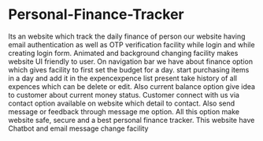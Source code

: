 # Personal-Finance-Tracker
Its an website which track the daily finance of person
our website having email authentication as well as OTP verification facility while login and while creating login form.
Animated and background changing  facility makes website UI friendly to user.
On navigation bar we have about finance option which gives facility to first set the budget for a day.
start purchasing items in a day and add it in the expencexpence list present take history of all expences which can be delete or edit.
Also current balance option give idea to customer about current money status.
Customer connect with us via contact option available on website which detail to contact.
Also send message or feedback through message me option.
All this option make website safe, secure and a best personal finance tracker.
This website have Chatbot and email message change facility
